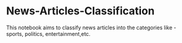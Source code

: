 # News-Articles-Classification

This notebook aims to classify news articles into the categories like - sports, politics, entertainment,etc. 
